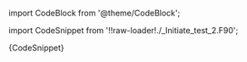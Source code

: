 import CodeBlock from '@theme/CodeBlock';

import CodeSnippet from '!!raw-loader!./_Initiate_test_2.F90';

<CodeBlock language="fortran">{CodeSnippet}</CodeBlock>
